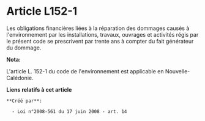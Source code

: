 # Article L152-1

Les obligations financières liées à la réparation des dommages causés à l'environnement par les installations, travaux,
ouvrages et activités régis par le présent code se prescrivent par trente ans à compter du fait générateur du dommage.

**Nota:**

L'article L. 152-1 du code de l'environnement est applicable en Nouvelle-Calédonie.

**Liens relatifs à cet article**

	**Créé par**:

	  - Loi n°2008-561 du 17 juin 2008 - art. 14
